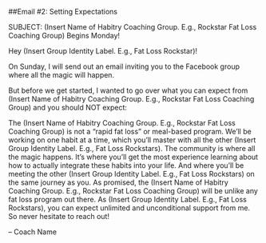 ##Email #2: Setting Expectations

SUBJECT: (Insert Name of Habitry Coaching Group. E.g., Rockstar Fat Loss Coaching Group) Begins Monday!

Hey (Insert Group Identity Label. E.g., Fat Loss Rockstar)!

On Sunday, I will send out an email inviting you to the Facebook group where all the magic will happen. 

But before we get started, I wanted to go over what you can expect from (Insert Name of Habitry Coaching Group. E.g., Rockstar Fat Loss Coaching Group) and you should NOT expect:

The (Insert Name of Habitry Coaching Group. E.g., Rockstar Fat Loss Coaching Group) is not a “rapid fat loss” or meal-based program. We’ll be working on one habit at a time, which you’ll master with all the other (Insert Group Identity Label. E.g., Fat Loss Rockstars). The community is where all the magic happens. It’s where you’ll get the most experience learning about how to actually integrate these habits into your life. And where you’ll be meeting the other (Insert Group Identity Label. E.g., Fat Loss Rockstars) on the same journey as you.
As promised, the (Insert Name of Habitry Coaching Group. E.g., Rockstar Fat Loss Coaching Group) will be unlike any fat loss program out there. As (Insert Group Identity Label. E.g., Fat Loss Rockstars), you can expect unlimited and unconditional support from me. So never hesitate to reach out!

– Coach Name
